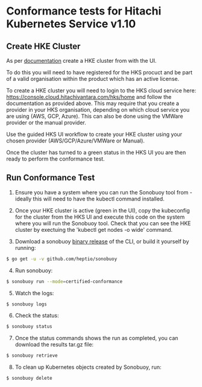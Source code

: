 # Conformance tests for Hitachi Kubernetes Service v1.10

## Create HKE Cluster

As per [documentation](https://knowledge.hitachivantara.com/Documents/Cloud_Services/Kubernetes_Service) create a HKE cluster from with the UI.

To do this you will need to have registered for the HKS procuct and be part of a valid organisation within the product which has an active license.

To create a HKE cluster you will need to login to the HKS cloud service here: https://console.cloud.hitachivantara.com/hks/home and follow the documentation as provided above. This may require that you create a provider in your HKS organisation, depending on which cloud service you are using (AWS, GCP, Azure). This can also be done using the VMWare provider or the manual provider.

Use the guided HKS UI workflow to create your HKE cluster using your chosen provider (AWS/GCP/Azure/VMWare or Manual).

Once the cluster has turned to a green status in the HKS UI you are then ready to perform the conformance test.


## Run Conformance Test

1. Ensure you have a system where you can run the Sonobuoy tool from - ideally this will need to have the kubectl command installed.

2. Once your HKE cluster is active (green in the UI), copy the kubeconfig for the cluster from the HKS UI and execute this code on the system where you will run the Sonobuoy tool. Check that you can see the HKE cluster by exectuing the 'kubectl get nodes -o wide' command.

3. Download a sonobuoy [binary release](https://github.com/heptio/sonobuoy/releases) of the CLI, or build it yourself by running:
```sh
$ go get -u -v github.com/heptio/sonobuoy
```

4. Run sonobuoy:
```sh
$ sonobuoy run --mode=certified-conformance
```

5. Watch the logs:
```sh
$ sonobuoy logs
```

6. Check the status:
```sh
$ sonobuoy status
```

7. Once the status commands shows the run as completed, you can download the results tar.gz file:
```sh
$ sonobuoy retrieve
```

8. To clean up Kubernetes objects created by Sonobuoy, run:
```
$ sonobuoy delete
